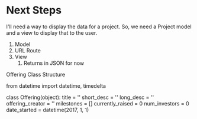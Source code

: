 # Next Steps

I'll need a way to display the data for a project. So, we need a Project model and
a view to display that to the user.

1. Model
2. URL Route
3. View
	1. Returns in JSON for now


Offering Class Structure

from datetime import datetime, timedelta

class Offering(object):
	title = ''
	short_desc = ''
	long_desc = ''
	offering_creator = ''
	milestones = []
	currently_raised = 0
	num_investors = 0
	date_started = datetime(2017, 1, 1)
	

